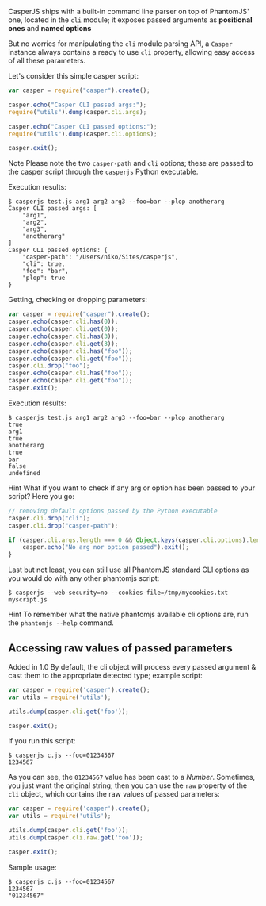 CasperJS ships with a built-in command line parser on top of PhantomJS'
one, located in the `cli` module; it exposes passed arguments as
**positional ones** and **named options**

But no worries for manipulating the `cli` module parsing API, a `Casper`
instance always contains a ready to use `cli` property, allowing easy
access of all these parameters.

Let's consider this simple casper script:

```javascript
var casper = require("casper").create();

casper.echo("Casper CLI passed args:");
require("utils").dump(casper.cli.args);

casper.echo("Casper CLI passed options:");
require("utils").dump(casper.cli.options);

casper.exit();
```

<span class="label label-info">Note</span> Please note the two `casper-path`
and `cli` options; these are passed to the casper script through the `casperjs`
Python executable.

Execution results:

```
$ casperjs test.js arg1 arg2 arg3 --foo=bar --plop anotherarg
Casper CLI passed args: [
    "arg1",
    "arg2",
    "arg3",
    "anotherarg"
]
Casper CLI passed options: {
    "casper-path": "/Users/niko/Sites/casperjs",
    "cli": true,
    "foo": "bar",
    "plop": true
}
```

Getting, checking or dropping parameters:

```javascript
var casper = require("casper").create();
casper.echo(casper.cli.has(0));
casper.echo(casper.cli.get(0));
casper.echo(casper.cli.has(3));
casper.echo(casper.cli.get(3));
casper.echo(casper.cli.has("foo"));
casper.echo(casper.cli.get("foo"));
casper.cli.drop("foo");
casper.echo(casper.cli.has("foo"));
casper.echo(casper.cli.get("foo"));
casper.exit();
```

Execution results:

```
$ casperjs test.js arg1 arg2 arg3 --foo=bar --plop anotherarg
true
arg1
true
anotherarg
true
bar
false
undefined
```

<span class="label label-info">Hint</span> What if you want to check if any arg
or option has been passed to your script? Here you go:

```javascript
// removing default options passed by the Python executable
casper.cli.drop("cli");
casper.cli.drop("casper-path");

if (casper.cli.args.length === 0 && Object.keys(casper.cli.options).length === 0) {
    casper.echo("No arg nor option passed").exit();
}
```

Last but not least, you can still use all PhantomJS standard CLI options
as you would do with any other phantomjs script:

```
$ casperjs --web-security=no --cookies-file=/tmp/mycookies.txt myscript.js
```

<span class="label label-info">Hint</span> To remember what the native
phantomjs available cli options are, run the `phantomjs --help` command.

<h2 id="raw">Accessing raw values of passed parameters</h2>

<span class="label label-success">Added in 1.0</span>
By default, the cli object will process every passed argument & cast them to the appropriate
detected type; example script:

```javascript
var casper = require('casper').create();
var utils = require('utils');

utils.dump(casper.cli.get('foo'));

casper.exit();
```

If you run this script:

```
$ casperjs c.js --foo=01234567
1234567
```

As you can see, the `01234567` value has been cast to a *Number*. Sometimes, you just want
the original string; then you can use the `raw` property of the `cli` object, which contains
the raw values of passed parameters:

```javascript
var casper = require('casper').create();
var utils = require('utils');

utils.dump(casper.cli.get('foo'));
utils.dump(casper.cli.raw.get('foo'));

casper.exit();
```

Sample usage:

```
$ casperjs c.js --foo=01234567
1234567
"01234567"
```
